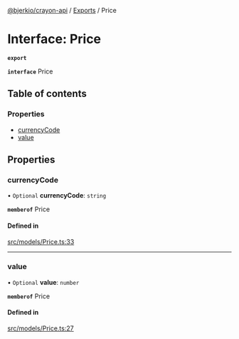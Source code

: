 [@bjerkio/crayon-api](../README.md) / [Exports](../modules.md) / Price

# Interface: Price

**`export`**

**`interface`** Price

## Table of contents

### Properties

- [currencyCode](Price.md#currencycode)
- [value](Price.md#value)

## Properties

### currencyCode

• `Optional` **currencyCode**: `string`

**`memberof`** Price

#### Defined in

[src/models/Price.ts:33](https://github.com/bjerkio/crayon-api-js/blob/22cd66d/src/models/Price.ts#L33)

___

### value

• `Optional` **value**: `number`

**`memberof`** Price

#### Defined in

[src/models/Price.ts:27](https://github.com/bjerkio/crayon-api-js/blob/22cd66d/src/models/Price.ts#L27)
